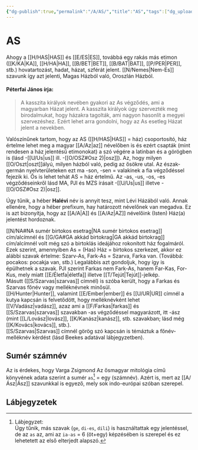 ```yaml
---
{"dg-publish":true,"permalink":"/A/AS/","title":"AS","tags":["dg_uploaded"],"created":"2023-11-05T03:21","updated":"2023-11-05T03:21"}
---
```



# AS

Ahogy a [[H/HAS\|HAS]] és [[E/ES\|ES]], továbbá egy rakás más etimon ([[K/KA\|KA]], [[H/HA\|HA]], [[B/BET\|BET]], [[B/BAT\|BAT]], [[P/PER\|PER]], stb.) hovatartozást, hadat, házat, szférát jelent. [[N/Nemes\|Nem-Es]] szavunk így azt jelenti, Magas Házból való, Oroszlán Házból.  

#### Péterfai János írja:

> A kasszita királyok nevében gyakori az As végződés, ami a magyarban Házat jelent. A kasszita királyok úgy szervezték meg birodalmukat, hogy házakra tagolták, ami nagyon hasonlít a megyei szervezéshez. Ezért lehet arra gondolni, hogy az As esetleg Házat jelent a nevekben.  

Valószínűnek tartom, hogy az AS ([[H/HAS\|HAS]] = ház) csoportosító, ház értelme lehet meg a magyar [[A/Az\|az]] névelőben is és ezért csapták (mint rendesen a ház jelentésű etimonokat) a szó végére a latinban és a görögben is (lásd -[[U/Us\|us]] ill. -[[O/OSZ#Osz 2)\|osz]]). Az, hogy milyen [[O/Oszt\|oszt]]ályú, milyen házból való, pedig az ősökre utal. Az észak-germán nyelvterületeken ezt ma -son, -sen = valakinek a fia végződéssel fejezik ki. Ős is lehet tehát AS = ház értelmű. Az -as, -us, -os, -es végződéseinkről lásd MA, PJI és MZS írásait -[[U/Us\|us]] illetve -[[O/OSZ#Osz 2)\|osz]].  

Úgy tűnik, a héber **Halévi** név is annyit tesz, mint Lévi Házából való. Annak ellenére, hogy a héber prefixum, hay határozott névelőnek van megadva. Ez is azt bizonyítja, hogy az [[A/A\|A]] és [[A/Az\|AZ]] névelőink (Isten) Ház(a) jelentést hordoznak.  

[[N/NA#NA sumér birtokos esetrag\|NA sumér birtokos esetrag]] cím/alcímnél és [[G/GA#GA akkád birtokrag\|GA akkád birtokrag]] cím/alcímnél volt még szó a birtoklás ideájához rokonított ház fogalmáról.  
Ezek szerint, amennyiben As = (Has) Ház = birtokos szerkezet, akkor ez alábbi szavak értelme: Szarv-As, Fark-As = Szarva, Farka van. (Továbbá: pocakos: pocakja van, stb.) Legalábbis azt gondoljuk, hogy így is épülhetnek a szavak. PJI szerint Farkas nem Fark-As, hanem Far-Kas, For-Kus, mely miatt [[E/Életfa\|életfa]] illetve [[T/Tejút\|Tejút]]-jelkép.  
Másutt ([[S/Szarvas\|szarvas]] címnél) is szóba került, hogy a Farkas és Szarvas főnév vagy melléknévnek minősül.  
[[H/Hunter\|Hunter]], valamint [[E/Ember\|ember]] és [[U/UR\|UR]] címnél a kutya kapcsán is felvetődött, hogy melléknévként lehet [[V/Vadász\|vadász]], azaz ami a [[F/Farkas\|farkas]] és [[S/Szarvas\|szarvas]] szavakban -as végződéssel magyarázott, itt -ász (mint [[L/Lovász\|lovász]], [[K/Kanász\|kanász]], stb. szavakban; lásd még [[K/Kovács\|kovács]], stb.).  
[[S/Szarvas\|Szarvas]] címnél görög szó kapcsán is témáztuk a főnév-melléknév kérdést (lásd Beekes adatával lábjegyzetben).  

## Sumér számnév

Az is érdekes, hogy Varga Zsigmond Az ősmagyar mitológia című könyvének adata szerint a sumér `as`[^1] = egy (számnév). Azért is, mert az [[A/Ász\|Ász]] szavunkkal is egyező, mely sok indo-európai szóban szerepel.  

## Lábjegyzetek

[^1]: Lábjegyzet:  
Úgy tűnik, más szavak (`ge`, `di-es`, `dili`) is használtattak egy jelentéssel, de az `as` az, ami az `ia-as` = 6 (öt+egy) képzésében is szerepel és ez lehetetett az első elterjedt alapszó.  